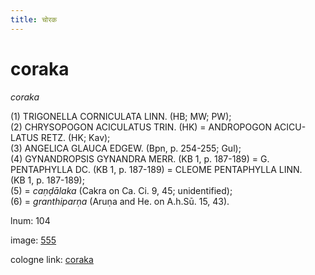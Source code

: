 ```yaml
---
title: चोरक
---
```


# coraka

<i>coraka</i>  <div n="P" />(1) <bot>TRIGONELLA CORNICULATA LINN.</bot> (HB; MW; PW); <div n="P" />(2) <bot>CHRYSOPOGON ACICULATUS TRIN.</bot> (HK) = <bot>ANDROPOGON ACICU- <div n="lb" />LATUS RETZ.</bot> (HK; Kav); <div n="P" />(3) <bot>ANGELICA GLAUCA EDGEW.</bot> (Bpn, p. 254-255; Gul); <div n="P" />(4) <bot>GYNANDROPSIS GYNANDRA MERR.</bot> (KB 1, p. 187-189) = <bot>G. <div n="lb" />PENTAPHYLLA DC.</bot> (KB 1, p. 187-189) = <bot>CLEOME PENTAPHYLLA LINN.</bot> <div n="lb" />(KB 1, p. 187-189); <div n="P" />(5) = <i>caṇḍālaka</i> (Cakra on Ca. Ci. 9, 45; unidentified); <div n="P" />(6) = <i>granthiparṇa</i> (Aruṇa and He. on <bot>A.</bot>h.Sū. 15, 43).

lnum: 104

image: [555](https://www.sanskrit-lexicon.uni-koeln.de/scans/csl-apidev/servepdf.php?dict=snp&page=555)

cologne link: [coraka](https://sanskrit-lexicon.uni-koeln.de/scans/csl-apidev/getword.php?dict=snp&key=coraka)

